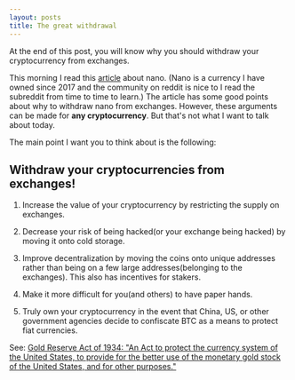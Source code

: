 ```yaml
---
layout: posts
title: The great withdrawal
---
```


<!-- PROMISE of value -->

At the end of this post, you will know why you should withdraw your cryptocurrency from exchanges.

This morning I read this [article](https://blog.nano.org/why-you-should-take-your-nano-off-exchanges-for-yourself-the-network-and-nanos-value-b1890b01136c) about nano. (Nano is a currency I have owned since 2017 and the community on reddit is nice to I read the subreddit from time to time to learn.) The article has some good points about why to withdraw nano from exchanges. However, these arguments can be made for **any cryptocurrency**. But that's not what I want to talk about today.

The main point I want you to think about is the following:

## Withdraw your cryptocurrencies from exchanges!

1. Increase the value of your cryptocurrency by restricting the supply on exchanges.

2. Decrease your risk of being hacked(or your exchange being hacked) by moving it onto cold storage.

3. Improve decentralization by moving the coins onto unique addresses rather than being on a few large addresses(belonging to the exchanges). This also has incentives for stakers.

4. Make it more difficult for you(and others) to have paper hands.

5. Truly own your cryptocurrency in the event that China, US, or other government agencies decide to confiscate BTC as a means to protect fiat currencies.

See: [Gold Reserve Act of 1934: "An Act to protect the currency system of the United States, to provide for the better use of the monetary gold stock of the United States, and for other purposes."](https://en.wikipedia.org/wiki/Gold_Reserve_Act)
